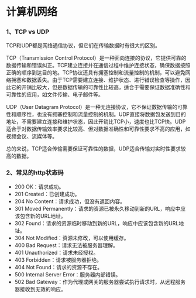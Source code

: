 # 计算机网络

### 1、TCP vs UDP
TCP和UDP都是网络通信协议，但它们在传输数据时有很大的区别。

TCP（Transmission Control Protocol）是一种面向连接的协议，它提供可靠的数据传输和错误纠正。TCP建立连接并在通信过程中维护连接状态，确保数据按照正确的顺序到达目的地。TCP协议还具有拥塞控制和流量控制的机制，可以避免网络拥塞和数据丢失。由于TCP需要建立连接、维护状态、进行错误检查等操作，因此它的开销比较大，但是数据传输的可靠性比较高，适合于需要保证数据准确性和可靠性的应用，如文件传输、电子邮件等。

UDP（User Datagram Protocol）是一种无连接协议，它不保证数据传输的可靠性和顺序性，也没有拥塞控制和流量控制的机制。UDP直接将数据包发送到目的地址，不需要建立连接和维护状态，因此开销比TCP小，速度也比TCP快。UDP适合于对数据传输效率要求比较高、但对数据准确性和可靠性要求不高的应用，如视频会议、流媒体等。

总的来说，TCP适合传输需要保证可靠性的数据，UDP适合传输对实时性要求较高的数据。

### 2、常见的http状态码

- 200 OK：请求成功。
- 201 Created：已创建成功。
- 204 No Content：请求成功，但没有返回内容。
- 301 Moved Permanently：请求的资源已被永久移动到新的URL，响应中应该包含新的URL地址。
- 302 Found：请求的资源临时移动到新的URL，响应中应该包含新的URL地址。
- 304 Not Modified：资源未修改，可以使用缓存。
- 400 Bad Request：请求无法被服务器理解。
- 401 Unauthorized：请求未经授权。
- 403 Forbidden：请求被服务器拒绝。
- 404 Not Found：请求的资源不存在。
- 500 Internal Server Error：服务器内部错误。
- 502 Bad Gateway：作为代理或网关的服务器尝试执行请求时，从远程服务器接收到无效的响应。